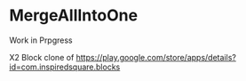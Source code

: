 # MergeAllIntoOne

Work in Prpgress

X2 Block clone of
https://play.google.com/store/apps/details?id=com.inspiredsquare.blocks
